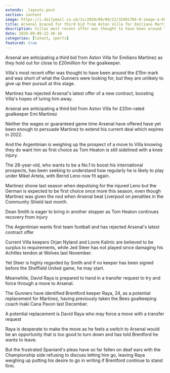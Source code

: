 ```yaml
---
extends: _layouts.post
section: content
image: https://i.dailymail.co.uk/1s/2020/09/09/22/32981784-0-image-a-69_1599685696808.jpg 
title: Arsenal braced for third bid from Aston Villa for Emiliano Martinez as Gunners hold out for £20m 
description: Villas most recent offer was thought to have been around the £15m mark and was short of what the Gunners were looking for, but they are unlikely to give up their pursuit at this stage. 
date: 2020-09-09-22-36-16 
categories: [latest, sports] 
featured: true 
--- 
```

Arsenal are anticipating a third bid from Aston Villa for Emiliano Martinez as they hold out for close to £20million for the goalkeeper.

Villa's most recent offer was thought to have been around the £15m mark and was short of what the Gunners were looking for, but they are unlikely to give up their pursuit at this stage.

Martinez has rejected Arsenal's latest offer of a new contract, boosting Villa's hopes of luring him away.

Arsenal are anticipating a third bid from Aston Villa for £20m-rated goalkeeper Emi Martinez

Neither the wages or guaranteed game time Arsenal have offered have yet been enough to persuade Martinez to extend his current deal which expires in 2022.

And the Argentinian is weighing up the prospect of a move to Villa knowing they do want him as first choice as Tom Heaton is still sidelined with a knee injury.

The 28-year-old, who wants to be a No.1 to boost his international prospects, has been seeking to understand how regularly he is likely to play under Mikel Arteta, with Bernd Leno now fit again.

Martinez shone last season when deputising for the injured Leno but the German is expected to be first choice once more this season, even though Martinez was given the nod when Arsenal beat Liverpool on penalties in the Community Shield last month.

Dean Smith is eager to bring in another stopper as Tom Heaton continues recovery from injury

The Argentinian wants first team football and has rejected Arsenal's latest contract offer

Current Villa keepers Orjan Nyland and Lovre Kalinic are believed to be surplus to requirements, while Jed Steer has not played since damaging his Achilles tendon at Wolves last November.

Yet Steer is highly regarded by Smith and if no keeper has been signed before the Sheffield United game, he may start.

Meanwhile, David Raya is prepared to hand in a transfer request to try and force through a move to Arsenal.

The Gunners have identified Brentford keeper Raya, 24, as a potential replacement for Martinez, having previously taken the Bees goalkeeping coach Inaki Cana Pavon last December.

A potential replacement is David Raya who may force a move with a transfer request

Raya is desperate to make the move as he feels a switch to Arsenal would be an opportunity that is too good to turn down and has told Brentford he wants to leave.

But the frustrated Spaniard's pleas have so far fallen on deaf ears with the Championship side refusing to discuss letting him go, leaving Raya weighing up putting his desire to go in writing if Brentford continue to stand firm.

